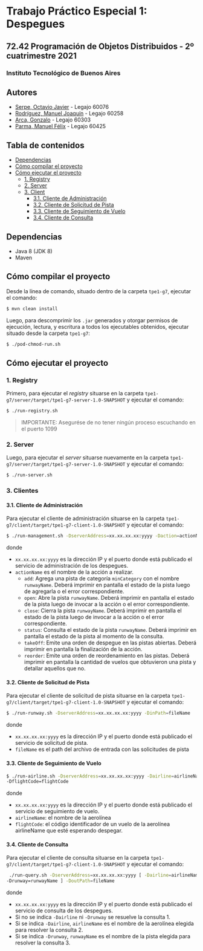 # Trabajo Práctico Especial 1: Despegues

## 72.42 Programación de Objetos Distribuidos - 2º cuatrimestre 2021

### Instituto Tecnológico de Buenos Aires

## Autores

- [Serpe, Octavio Javier](https://github.com/OctavioSerpe) - Legajo 60076
- [Rodríguez, Manuel Joaquín](https://github.com/rodriguezmanueljoaquin) - Legajo 60258
- [Arca, Gonzalo](https://github.com/gonzaloarca) - Legajo 60303
- [Parma, Manuel Félix](https://github.com/manuelfparma) - Legajo 60425

## Tabla de contenidos

- [Dependencias](#dependencias)
- [Cómo compilar el proyecto](#cómo-compilar-el-proyecto)
- [Cómo ejecutar el proyecto](#cómo-ejecutar-el-proyecto)
  - [1. Registry](#1-registry)
  - [2. Server](#2-server)
  - [3. Client](#3-client)
    - [3.1. Cliente de Administración](#31-cliente-de-administración)
    - [3.2. Cliente de Solicitud de Pista](#32-cliente-de-solicitud-de-pista)
    - [3.3. Cliente de Seguimiento de Vuelo](#33-cliente-de-seguimiento-de-vuelo)
    - [3.4. Cliente de Consulta](#34-cliente-de-consulta)

## Dependencias

- Java 8 (JDK 8)
- Maven

## Cómo compilar el proyecto

Desde la línea de comando, situado dentro de la carpeta `tpe1-g7`, ejecutar el comando:

```bash
$ mvn clean install
```

Luego, para descomprimir los `.jar` generados y otorgar permisos de ejecución, lectura, y escritura a todos los ejecutables obtenidos, ejecutar situado desde la carpeta `tpe1-g7`:

```bash
$ ./pod-chmod-run.sh
```

## Cómo ejecutar el proyecto

### 1. Registry

Primero, para ejecutar el _registry_ situarse en la carpeta `tpe1-g7/server/target/tpe1-g7-server-1.0-SNAPSHOT` y ejecutar el comando:

```bash
$ ./run-registry.sh
```

> IMPORTANTE: Asegurése de no tener ningún proceso escuchando en el puerto 1099

### 2. Server

Luego, para ejecutar el _server_ situarse nuevamente en la carpeta `tpe1-g7/server/target/tpe1-g7-server-1.0-SNAPSHOT` y ejecutar el comando:

```bash
$ ./run-server.sh
```

### 3. Clientes

#### 3.1. Cliente de Administración

Para ejecutar el cliente de administración situarse en la carpeta `tpe1-g7/client/target/tpe1-g7-client-1.0-SNAPSHOT` y ejecutar el comando:

```bash
$ ./run-management.sh -DserverAddress=xx.xx.xx.xx:yyyy -Daction=actionName [ -Drunway=runwayName | -Dcategory=minCategory ]
```

donde

- `xx.xx.xx.xx:yyyy` es la dirección IP y el puerto donde está publicado el servicio de
  administración de los despegues.
- `actionName` es el nombre de la acción a realizar.
  - `add`: Agrega una pista de categoría `minCategory` con el nombre `runwayName`.
    Deberá imprimir en pantalla el estado de la pista luego de agregarla o el error
    correspondiente.
  - `open`: Abre la pista `runwayName`. Deberá imprimir en pantalla el estado de la pista
    luego de invocar a la acción o el error correspondiente.
  - `close`: Cierra la pista `runwayName`. Deberá imprimir en pantalla el estado de la pista
    luego de invocar a la acción o el error correspondiente.
  - `status`: Consulta el estado de la pista `runwayName`. Deberá imprimir en pantalla el
    estado de la pista al momento de la consulta.
  - `takeOff`: Emite una orden de despegue en las pistas abiertas. Deberá imprimir en
    pantalla la finalización de la acción.
  - `reorder`: Emite una orden de reordenamiento en las pistas. Deberá imprimir en
    pantalla la cantidad de vuelos que obtuvieron una pista y detallar aquellos que no.

#### 3.2. Cliente de Solicitud de Pista

Para ejecutar el cliente de solicitud de pista situarse en la carpeta `tpe1-g7/client/target/tpe1-g7-client-1.0-SNAPSHOT` y ejecutar el comando:

```bash
$ ./run-runway.sh -DserverAddress=xx.xx.xx.xx:yyyy -DinPath=fileName
```

donde

- `xx.xx.xx.xx:yyyy` es la dirección IP y el puerto donde está publicado el servicio de
  solicitud de pista.
- `fileName` es el path del archivo de entrada con las solicitudes de pista

#### 3.3. Cliente de Seguimiento de Vuelo

```bash
$ ./run-airline.sh -DserverAddress=xx.xx.xx.xx:yyyy -Dairline=airlineName
-DflightCode=flightCode
```

donde

- `xx.xx.xx.xx:yyyy` es la dirección IP y el puerto donde está publicado el servicio de
  seguimiento de vuelo.
- `airlineName`: el nombre de la aerolínea
- `flightCode`: el código identificador de un vuelo de la aerolínea airlineName que esté
  esperando despegar.

#### 3.4. Cliente de Consulta

Para ejecutar el cliente de consulta situarse en la carpeta `tpe1-g7/client/target/tpe1-g7-client-1.0-SNAPSHOT` y ejecutar el comando:

```bash
 ./run-query.sh -DserverAddress=xx.xx.xx.xx:yyyy [ -Dairline=airlineName |
-Drunway=runwayName ] -DoutPath=fileName
```

donde

- `xx.xx.xx.xx:yyyy` es la dirección IP y el puerto donde está publicado el servicio de
  consulta de los despegues.
- Si no se indica `-Dairline` ni `-Drunway` se resuelve la consulta 1.
- Si se indica `-Dairline`, `airlineName` es el nombre de la aerolínea elegida para resolver
  la consulta 2.
- Si se indica `-Drunway`, `runwayName` es el nombre de la pista elegida para resolver la
  consulta 3.
